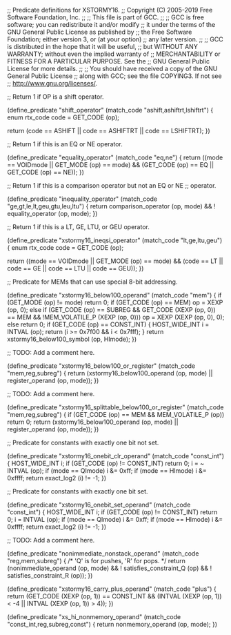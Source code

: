 ;; Predicate definitions for XSTORMY16.
;; Copyright (C) 2005-2019 Free Software Foundation, Inc.
;;
;; This file is part of GCC.
;;
;; GCC is free software; you can redistribute it and/or modify
;; it under the terms of the GNU General Public License as published by
;; the Free Software Foundation; either version 3, or (at your option)
;; any later version.
;;
;; GCC is distributed in the hope that it will be useful,
;; but WITHOUT ANY WARRANTY; without even the implied warranty of
;; MERCHANTABILITY or FITNESS FOR A PARTICULAR PURPOSE.  See the
;; GNU General Public License for more details.
;;
;; You should have received a copy of the GNU General Public License
;; along with GCC; see the file COPYING3.  If not see
;; <http://www.gnu.org/licenses/>.

;; Return 1 if OP is a shift operator.

(define_predicate "shift_operator"
  (match_code "ashift,ashiftrt,lshiftrt")
{
  enum rtx_code code = GET_CODE (op);

  return (code == ASHIFT
	  || code == ASHIFTRT
	  || code == LSHIFTRT);
})

;; Return 1 if this is an EQ or NE operator.

(define_predicate "equality_operator"
  (match_code "eq,ne")
{
  return ((mode == VOIDmode || GET_MODE (op) == mode)
	  && (GET_CODE (op) == EQ || GET_CODE (op) == NE));
})

;; Return 1 if this is a comparison operator but not an EQ or NE
;; operator.

(define_predicate "inequality_operator"
  (match_code "ge,gt,le,lt,geu,gtu,leu,ltu")
{
  return comparison_operator (op, mode) && ! equality_operator (op, mode);
})

;; Return 1 if this is a LT, GE, LTU, or GEU operator.

(define_predicate "xstormy16_ineqsi_operator"
  (match_code "lt,ge,ltu,geu")
{
  enum rtx_code code = GET_CODE (op);
  
  return ((mode == VOIDmode || GET_MODE (op) == mode)
	  && (code == LT || code == GE || code == LTU || code == GEU));
})

;; Predicate for MEMs that can use special 8-bit addressing.

(define_predicate "xstormy16_below100_operand"
  (match_code "mem")
{
  if (GET_MODE (op) != mode)
    return 0;
  if (GET_CODE (op) == MEM)
    op = XEXP (op, 0);
  else if (GET_CODE (op) == SUBREG
	   && GET_CODE (XEXP (op, 0)) == MEM
	   && !MEM_VOLATILE_P (XEXP (op, 0)))
    op = XEXP (XEXP (op, 0), 0);
  else
    return 0;
  if (GET_CODE (op) == CONST_INT)
    {
      HOST_WIDE_INT i = INTVAL (op);
      return (i >= 0x7f00 && i < 0x7fff);
    }
  return xstormy16_below100_symbol (op, HImode);
})

;; TODO: Add a comment here.

(define_predicate "xstormy16_below100_or_register"
  (match_code "mem,reg,subreg")
{
  return (xstormy16_below100_operand (op, mode)
	  || register_operand (op, mode));
})

;; TODO: Add a comment here.

(define_predicate "xstormy16_splittable_below100_or_register"
  (match_code "mem,reg,subreg")
{
  if (GET_CODE (op) == MEM && MEM_VOLATILE_P (op))
    return 0;
  return (xstormy16_below100_operand (op, mode)
	  || register_operand (op, mode));
})

;; Predicate for constants with exactly one bit not set.

(define_predicate "xstormy16_onebit_clr_operand"
  (match_code "const_int")
{
  HOST_WIDE_INT i;
  if (GET_CODE (op) != CONST_INT)
    return 0;
  i = ~ INTVAL (op);
  if (mode == QImode)
    i &= 0xff;
  if (mode == HImode)
    i &= 0xffff;
  return exact_log2 (i) != -1;
})

;; Predicate for constants with exactly one bit set.

(define_predicate "xstormy16_onebit_set_operand"
  (match_code "const_int")
{
  HOST_WIDE_INT i;
  if (GET_CODE (op) != CONST_INT)
    return 0;
  i = INTVAL (op);
  if (mode == QImode)
    i &= 0xff;
  if (mode == HImode)
    i &= 0xffff;
  return exact_log2 (i) != -1;
})

;; TODO: Add a comment here.

(define_predicate "nonimmediate_nonstack_operand"
  (match_code "reg,mem,subreg")
{
  /* 'Q' is for pushes, 'R' for pops.  */
  return (nonimmediate_operand (op, mode) 
	  && ! satisfies_constraint_Q (op)
	  && ! satisfies_constraint_R (op));
})

(define_predicate "xstormy16_carry_plus_operand"
  (match_code "plus")
{
  return (GET_CODE (XEXP (op, 1)) == CONST_INT
	  && (INTVAL (XEXP (op, 1)) < -4 || INTVAL (XEXP (op, 1)) > 4));
})

(define_predicate "xs_hi_nonmemory_operand"
  (match_code "const_int,reg,subreg,const")
{
  return nonmemory_operand (op, mode);
})
